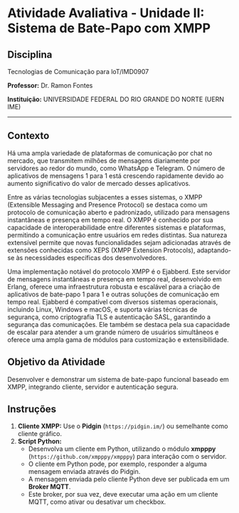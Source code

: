 # Atividade Avaliativa - Unidade II: Sistema de Bate-Papo com XMPP

## Disciplina
Tecnologias de Comunicação para loT/IMD0907

**Professor:** Dr. Ramon Fontes

**Instituição:** UNIVERSIDADE FEDERAL DO RIO GRANDE DO NORTE (UERN IME)

---

## Contexto

Há uma ampla variedade de plataformas de comunicação por chat no mercado, que transmitem milhões de mensagens diariamente por servidores ao redor do mundo, como WhatsApp e Telegram. O número de aplicativos de mensagens 1 para 1 está crescendo rapidamente devido ao aumento significativo do valor de mercado desses aplicativos.

Entre as várias tecnologias subjacentes a esses sistemas, o XMPP (Extensible Messaging and Presence Protocol) se destaca como um protocolo de comunicação aberto e padronizado, utilizado para mensagens instantâneas e presença em tempo real. O XMPP é conhecido por sua capacidade de interoperabilidade entre diferentes sistemas e plataformas, permitindo a comunicação entre usuários em redes distintas. Sua natureza extensível permite que novas funcionalidades sejam adicionadas através de extensões conhecidas como XEPS (XMPP Extension Protocols), adaptando-se às necessidades específicas dos desenvolvedores.

Uma implementação notável do protocolo XMPP é o Ejabberd. Este servidor de mensagens instantâneas e presença em tempo real, desenvolvido em Erlang, oferece uma infraestrutura robusta e escalável para a criação de aplicativos de bate-papo 1 para 1 e outras soluções de comunicação em tempo real. Ejabberd é compatível com diversos sistemas operacionais, incluindo Linux, Windows e macOS, e suporta várias técnicas de segurança, como criptografia TLS e autenticação SASL, garantindo a segurança das comunicações. Ele também se destaca pela sua capacidade de escalar para atender a um grande número de usuários simultâneos e oferece uma ampla gama de módulos para customização e extensibilidade.

## Objetivo da Atividade

Desenvolver e demonstrar um sistema de bate-papo funcional baseado em XMPP, integrando cliente, servidor e autenticação segura.

## Instruções

1.  **Cliente XMPP:** Use o **Pidgin** (`https://pidgin.im/`) ou semelhante como cliente gráfico.
2.  **Script Python:**
    * Desenvolva um cliente em Python, utilizando o módulo **xmpppy** (`https://github.com/xmpppy/xmpppy`) para interação com o servidor.
    * O cliente em Python pode, por exemplo, responder a alguma mensagem enviada através do Pidgin.
    * A mensagem enviada pelo cliente Python deve ser publicada em um **Broker MQTT**.
    * Este broker, por sua vez, deve executar uma ação em um cliente MQTT, como ativar ou desativar um checkbox.
